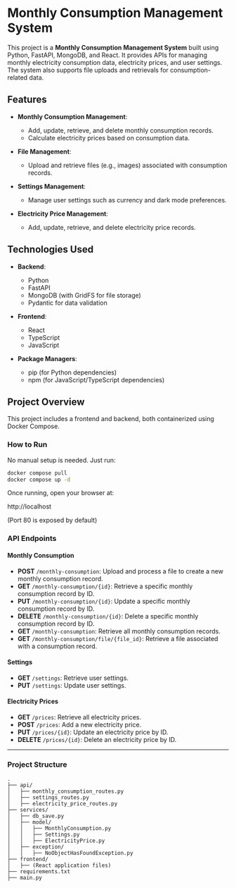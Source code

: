 # Monthly Consumption Management System

This project is a **Monthly Consumption Management System** built using Python, FastAPI, MongoDB, and React. It provides
APIs for managing monthly electricity consumption data, electricity prices, and user settings. The system also supports
file uploads and retrievals for consumption-related data.

## Features

- **Monthly Consumption Management**:
    - Add, update, retrieve, and delete monthly consumption records.
    - Calculate electricity prices based on consumption data.

- **File Management**:
    - Upload and retrieve files (e.g., images) associated with consumption records.

- **Settings Management**:
    - Manage user settings such as currency and dark mode preferences.

- **Electricity Price Management**:
    - Add, update, retrieve, and delete electricity price records.

## Technologies Used

- **Backend**:
    - Python
    - FastAPI
    - MongoDB (with GridFS for file storage)
    - Pydantic for data validation

- **Frontend**:
    - React
    - TypeScript
    - JavaScript

- **Package Managers**:
    - pip (for Python dependencies)
    - npm (for JavaScript/TypeScript dependencies)


## Project Overview

This project includes a frontend and backend, both containerized using Docker Compose.

### How to Run

No manual setup is needed. Just run:

```bash
docker compose pull
docker compose up -d
```

Once running, open your browser at:

http://localhost

(Port 80 is exposed by default)

### API Endpoints

#### Monthly Consumption

- **POST** `/monthly-consumption`: Upload and process a file to create a new monthly consumption record.
- **GET** `/monthly-consumption/{id}`: Retrieve a specific monthly consumption record by ID.
- **PUT** `/monthly-consumption/{id}`: Update a specific monthly consumption record by ID.
- **DELETE** `/monthly-consumption/{id}`: Delete a specific monthly consumption record by ID.
- **GET** `/monthly-consumption`: Retrieve all monthly consumption records.
- **GET** `/monthly-consumption/file/{file_id}`: Retrieve a file associated with a consumption record.

#### Settings

- **GET** `/settings`: Retrieve user settings.
- **PUT** `/settings`: Update user settings.

#### Electricity Prices

- **GET** `/prices`: Retrieve all electricity prices.
- **POST** `/prices`: Add a new electricity price.
- **PUT** `/prices/{id}`: Update an electricity price by ID.
- **DELETE** `/prices/{id}`: Delete an electricity price by ID.

---

### Project Structure

```plaintext
.
├── api/
│   ├── monthly_consumption_routes.py
│   ├── settings_routes.py
│   ├── electricity_price_routes.py
├── services/
│   ├── db_save.py
│   ├── model/
│   │   ├── MonthlyConsumption.py
│   │   ├── Settings.py
│   │   ├── ElectricityPrice.py
│   ├── exception/
│   │   ├── NoObjectHasFoundException.py
├── frontend/
│   ├── (React application files)
├── requirements.txt
├── main.py
```